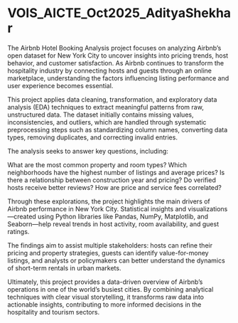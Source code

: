 # VOIS_AICTE_Oct2025_AdityaShekhar
The Airbnb Hotel Booking Analysis project focuses on analyzing Airbnb’s open dataset for New York City to uncover insights into pricing trends, host behavior, and customer satisfaction. As Airbnb continues to transform the hospitality industry by connecting hosts and guests through an online marketplace, understanding the factors influencing listing performance and user experience becomes essential.

This project applies data cleaning, transformation, and exploratory data analysis (EDA) techniques to extract meaningful patterns from raw, unstructured data. The dataset initially contains missing values, inconsistencies, and outliers, which are handled through systematic preprocessing steps such as standardizing column names, converting data types, removing duplicates, and correcting invalid entries.

The analysis seeks to answer key questions, including:

What are the most common property and room types?
Which neighborhoods have the highest number of listings and average prices?
Is there a relationship between construction year and pricing?
Do verified hosts receive better reviews?
How are price and service fees correlated?

Through these explorations, the project highlights the main drivers of Airbnb performance in New York City. Statistical insights and visualizations—created using Python libraries like Pandas, NumPy, Matplotlib, and Seaborn—help reveal trends in host activity, room availability, and guest ratings.

The findings aim to assist multiple stakeholders: hosts can refine their pricing and property strategies, guests can identify value-for-money listings, and analysts or policymakers can better understand the dynamics of short-term rentals in urban markets.

Ultimately, this project provides a data-driven overview of Airbnb’s operations in one of the world’s busiest cities. By combining analytical techniques with clear visual storytelling, it transforms raw data into actionable insights, contributing to more informed decisions in the hospitality and tourism sectors.
